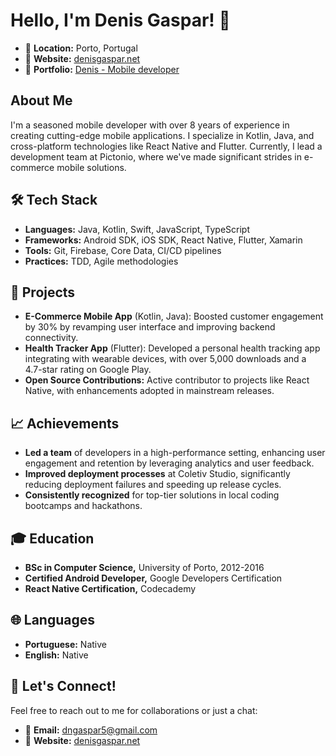 # Hello, I'm Denis Gaspar! 👋

- 📍 **Location:** Porto, Portugal  
- 🔗 **Website:** [denisgaspar.net](https://denisgaspar.net)
- 📄 **Portfolio:** [Denis - Mobile developer](https://github.com/evoandro/portfolio/raw/main/Denis%20-%20Mobile%20Developer.pdf)

## About Me
I'm a seasoned mobile developer with over 8 years of experience in creating cutting-edge mobile applications. I specialize in Kotlin, Java, and cross-platform technologies like React Native and Flutter. Currently, I lead a development team at Pictonio, where we've made significant strides in e-commerce mobile solutions.

## 🛠 Tech Stack
- **Languages:** Java, Kotlin, Swift, JavaScript, TypeScript
- **Frameworks:** Android SDK, iOS SDK, React Native, Flutter, Xamarin
- **Tools:** Git, Firebase, Core Data, CI/CD pipelines
- **Practices:** TDD, Agile methodologies

## 🚀 Projects
- **E-Commerce Mobile App** (Kotlin, Java): Boosted customer engagement by 30% by revamping user interface and improving backend connectivity.
- **Health Tracker App** (Flutter): Developed a personal health tracking app integrating with wearable devices, with over 5,000 downloads and a 4.7-star rating on Google Play.
- **Open Source Contributions:** Active contributor to projects like React Native, with enhancements adopted in mainstream releases.

## 📈 Achievements
- **Led a team** of developers in a high-performance setting, enhancing user engagement and retention by leveraging analytics and user feedback.
- **Improved deployment processes** at Coletiv Studio, significantly reducing deployment failures and speeding up release cycles.
- **Consistently recognized** for top-tier solutions in local coding bootcamps and hackathons.

## 🎓 Education
- **BSc in Computer Science,** University of Porto, 2012-2016
- **Certified Android Developer,** Google Developers Certification
- **React Native Certification,** Codecademy

## 🌐 Languages
- **Portuguese:** Native
- **English:** Native

## 💬 Let's Connect!
Feel free to reach out to me for collaborations or just a chat:
- 📧 **Email:** [dngaspar5@gmail.com](mailto:dngaspar5@gmail.com)
- 🔗 **Website:** [denisgaspar.net](https://denisgaspar.net)

